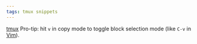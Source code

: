 ```yaml
---
tags: tmux snippets
---
```


[tmux](/wiki/tmux) Pro-tip: hit `v` in copy mode to toggle block selection mode (like `C-v` in [Vim](/wiki/Vim)).
